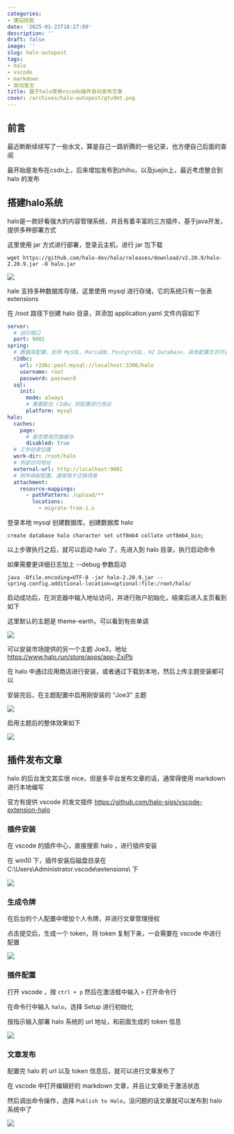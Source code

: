 ```yaml
---
categories:
- 建站技能
date: '2025-01-23T18:27:09'
description: ''
draft: false
image: ''
slug: halo-autopost
tags:
- halo
- vscode
- markdown
- 自动发文
title: 基于halo使用vscode插件自动发布文章
cover: /archives/halo-autopost/gtu9mt.png
---
```


## 前言

最近断断续续写了一些水文，算是自己一路折腾的一些记录，也方便自己后面的查阅

最开始是发布在csdn上，后来增加发布到zhihu，以及juejin上，最近考虑整合到 halo 的发布

## 搭建halo系统

halo是一款好看强大的内容管理系统，并且有着丰富的三方插件，基于java开发，提供多种部署方式

这里使用 jar 方式进行部署，登录云主机，进行 jar 包下载

```
wget https://github.com/halo-dev/halo/releases/download/v2.20.9/halo-2.20.9.jar -O halo.jar
```

![](/archives/halo-autopost/gtu9mt.png)

hale 支持多种数据库存储，这里使用 mysql 进行存储，它的系统只有一张表 extensions

在 /root 路径下创建 halo 目录，并添加 application.yaml 文件内容如下

```yaml
server:
  # 运行端口
  port: 9001
spring:
  # 数据库配置，支持 MySQL、MariaDB、PostgreSQL、H2 Database，具体配置方式可以参考下面的数据库配置
  r2dbc:
    url: r2dbc:pool:mysql://localhost:3306/halo
    username: root
    password: password
  sql:
    init:
      mode: always
      # 需要配合 r2dbc 的配置进行改动
      platform: mysql
halo:
  caches:
    page:
      # 是否禁用页面缓存
      disabled: true
  # 工作目录位置
  work-dir: /root/halo
  # 外部访问地址
  external-url: http://localhost:9001
  # 附件映射配置，通常用于迁移场景
  attachment:
    resource-mappings:
      - pathPattern: /upload/**
        locations:
          - migrate-from-1.x
```

登录本地 mysql 创建数据库，创建数据库 halo

```
create database halo character set utf8mb4 collate utf8mb4_bin;
```

以上步骤执行之后，就可以启动 halo 了，先进入到 halo 目录，执行启动命令

如果需要更详细日志加上 --debug 参数启动

```
java -Dfile.encoding=UTF-8 -jar halo-2.20.9.jar --spring.config.additional-location=optional:file:/root/halo/
```

启动成功后，在浏览器中输入地址访问，并进行账户初始化，结束后进入主页看到如下

这里默认的主题是 theme-earth，可以看到有些单调

![](/archives/halo-autopost/gwhy37.png)

可以安装市场提供的另一个主题 Joe3，地址 https://www.halo.run/store/apps/app-ZxiPb

在 halo 中通过应用商店进行安装，或者通过下载到本地，然后上传主题安装都可以

安装完后，在主题配置中启用刚安装的 “Joe3” 主题

![](/archives/halo-autopost/gygrme.png)

启用主题后的整体效果如下

![](/archives/halo-autopost/gyvciu.png)

## 插件发布文章

halo 的后台发文其实很 nice，但是多平台发布文章的话，通常得使用 markdown 进行本地编写

官方有提供 vscode 的发文插件 https://github.com/halo-sigs/vscode-extension-halo 

### 插件安装

在 vscode 的插件中心，直接搜索 halo ，进行插件安装 

在 win10 下，插件安装后磁盘目录在 C:\Users\Administrator\.vscode\extensions\ 下

![](/archives/halo-autopost/h8o06j.png)


### 生成令牌

在后台的个人配置中增加个人令牌，并进行文章管理授权

点击提交后，生成一个 token，将 token 复制下来，一会需要在 vscode 中进行配置

![](/archives/halo-autopost/ha8yl6.png)

### 插件配置

打开 vscode ，按 `ctrl + p` 然后在激活框中输入 `>` 打开命令行

在命令行中输入 `halo`，选择 Setup 进行初始化

按指示输入部署 halo 系统的 url 地址，和前面生成的 token 信息

![](/archives/halo-autopost/jxjo87.png)

### 文章发布

配置完 halo 的 url 以及 token 信息后，就可以进行文章发布了 

在 vscode 中打开编辑好的 markdown 文章，并且让文章处于激活状态

然后调出命令操作，选择 `Publish to Halo`，没问题的话文章就可以发布到 halo 系统中了

![](/archives/halo-autopost/k731pt.png)

